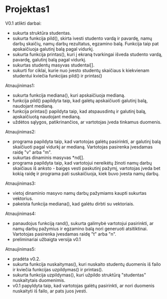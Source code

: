 # Projektas1
V0.1 atlikti darbai:
* sukurta struktūra studentas.
* sukurta funkcija pild(), skirta ivesti studento vardą ir pavardę, namų darbų skaičių, namų darbų rezultatus, egzamino balą. Funkcija taip pat apskaičiuoja galutinį balą pagal vidurkį.
* sukurta funkcija printas(), kuri į ekraną tvarkingai išveda studento vardą, pavardę, galutinį balą pagal vidurkį.
* sukurtas studentų masyvas studentai[].
* sukurti for ciklai, kurie nuo įvesto studentų skaičiaus k kiekvienam studentui kviečia funkcijas pild() ir printas()

Atnaujinimas1:
* sukurta funkcija mediana(), kuri apskaičiuoja medianą.
* funkcija pild() papildyta taip, kad galėtų apskaičiuoti galutinį balą, naudojant medianą.
* funkcija printas() papildyta taip, kad atspausdintų ir galutinį balą, apskaičiuotą naudojant medianą.
* uždėtos sąlygos, patikrinančios, ar vartotojas įveda tinkamus duomenis.

Atnaujinimas2:
* programa papildyta taip, kad vartotojas galėtų pasirinkti, ar galutinį balą skaičiuoti pagal vidurkį ar medianą. Vartotojas pasirenka įvesdamas raidę "v" arba "m".
* sukurtas dinaminis masyvas *nd[].
* programa papildyta taip, kad vartotojui nereikėtų žinoti namų darbų skaičiaus iš anksto - baigęs vesti paskutinį pažymį, vartotojas įveda bet kokią raidę ir programa pati suskaičiuoja, kiek buvo įvesta namų darbų.

Atnaujinimas3:
* vietoj dinaminio masyvo namų darbų pažymiams kaupti sukurtas vektorius.
* pakeista funkcija mediana(), kad galėtu dirbti su vektoriais. 

Atnaujinimas4:
* panaudojus funkciją rand(), sukurta galimybė vartotojui pasirinkti, ar namų darbų pažymius ir egzamino balą nori generuoti atsitiktinai. Vartotojas pasirenka įvesdamas raidę "t" arba "n".
* preliminariai užbaigta versija v0.1

Atnaujinimas5:
* pradėta v0.2.
* sukurta funkcija nuskaitymas(), kuri nuskaito studentų duomenis iš failo ir kviečia funkcijas uzpildymas() ir printas().
* sukurta funkcija uzpildymas(), kuri užpildo struktūrą "studentas" nuskaitytais duomenimis.
* v0.1 papyldyta taip, kad vartotojas galėtų pasirinkti, ar nori duomenis nuskaityti iš failo, ar pats juos įvesti.
